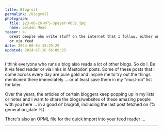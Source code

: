 ```yaml
---
title: Blogroll
permalink: /blogroll
photograph:
  file: $23-08-26-MPS-Speyer-0052.jpg
  name: Golden Mead
teaser: >-
  Great people who write stuff on the internet that I follow, either on Mastodon
  or via feed
date: 2024-06-04 18:29:29
updated: 2024-07-10 06:00:23
---
```


I think everyone who runs a blog also reads a lot of other blogs. So do I. Be it via feed reader or via links in Mastodon posts. Some of these posts that I come across every day are pure gold and inspire me to try out the things mentioned there immediately ... or at least save them in my "must-do" list for later.

Over the years, the articles of certain bloggers keep popping up in my lists or notes and I want to share the blogs/websites of these amazing people with you here ... in a good ol' blogroll, including the last post fetched on {% generation_date %}.

There's also an <a href="/blogroll.opml" download="blogroll.opml">OPML file</a> for the quick import into your feed reader ...

---
